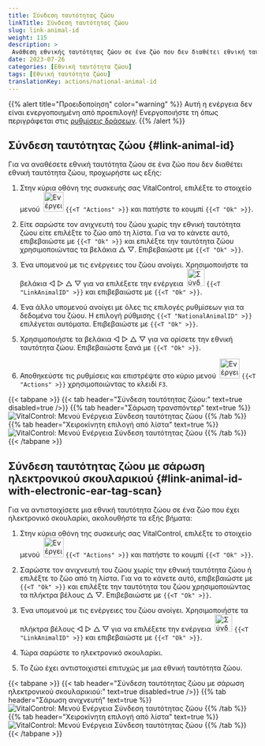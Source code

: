 ```yaml
---
title: Σύνδεση ταυτότητας ζώου
linkTitle: Σύνδεση ταυτότητας ζώου
slug: link-animal-id
weight: 115
description: >
 Ανάθεση εθνικής ταυτότητας ζώου σε ένα ζώο που δεν διαθέτει εθνική ταυτότητα ζώου
date: 2023-07-26
categories: [Εθνική ταυτότητα ζώου]
tags: [Εθνική ταυτότητα ζώου]
translationKey: actions/national-animal-id
---
```

{{% alert title="Προειδοποίηση" color="warning" %}}
Αυτή η ενέργεια δεν είναι ενεργοποιημένη από προεπιλογή! Ενεργοποιήστε τη όπως περιγράφεται στις [ρυθμίσεις δράσεων](../setting/).
{{% /alert %}}

## Σύνδεση ταυτότητας ζώου {#link-animal-id}

Για να αναθέσετε εθνική ταυτότητα ζώου σε ένα ζώο που δεν διαθέτει εθνική ταυτότητα ζώου, προχωρήστε ως εξής:

1. Στην κύρια οθόνη της συσκευής σας VitalControl, επιλέξτε το στοιχείο μενού &nbsp;<img src="/icons/actions.svg" width="40" align="bottom" alt="Ενέργειες" /> `{{<T "Actions" >}}` και πατήστε το κουμπί `{{<T "Ok" >}}`.

2. Είτε σαρώστε τον ανιχνευτή του ζώου χωρίς την εθνική ταυτότητα ζώου είτε επιλέξτε το ζώο από τη λίστα. Για να το κάνετε αυτό, επιβεβαιώστε με `{{<T "Ok" >}}` και επιλέξτε την ταυτότητα ζώου χρησιμοποιώντας τα βελάκια △ ▽. Επιβεβαιώστε με `{{<T "Ok" >}}`.

3. Ένα υπομενού με τις ενέργειες του ζώου ανοίγει. Χρησιμοποιήστε τα βελάκια ◁ ▷ △ ▽ για να επιλέξετε την ενέργεια &nbsp;<img src="/icons/actions/link-nais-id.svg" width="35" align="bottom" alt="Σύνδεση ταυτότητας ζώου" /> `{{<T "LinkAnimalID" >}}` και επιβεβαιώστε με `{{<T "Ok" >}}`.

4. Ένα άλλο υπομενού ανοίγει με όλες τις επιλογές ρυθμίσεων για τα δεδομένα του ζώου. Η επιλογή ρύθμισης `{{<T "NationalAnimalID" >}}` επιλέγεται αυτόματα. Επιβεβαιώστε με `{{<T "Ok" >}}`.

5. Χρησιμοποιήστε τα βελάκια ◁ ▷ △ ▽ για να ορίσετε την εθνική ταυτότητα ζώου. Επιβεβαιώστε ξανά με `{{<T "Ok" >}}`.

6. Αποθηκεύστε τις ρυθμίσεις και επιστρέψτε στο κύριο μενού &nbsp;<img src="/icons/actions.svg" width="40" align="bottom" alt="Ενέργειες" /> `{{<T "Actions" >}}` χρησιμοποιώντας το κλειδί `F3`.

{{< tabpane >}}
{{< tab header="Σύνδεση ταυτότητας ζώου:" text=true disabled=true />}}
{{% tab header="Σάρωση τρανσπόντερ" text=true %}}
![VitalControl: Μενού Ενέργεια Σύνδεση ταυτότητας ζώου](../images/linkanimalid-scan.png "Σύνδεση ταυτότητας ζώου")
{{% /tab %}}
{{% tab header="Χειροκίνητη επιλογή από λίστα" text=true %}}
![VitalControl: Μενού Ενέργεια Σύνδεση ταυτότητας ζώου](../images/linkanimalid.png "Σύνδεση ταυτότητας ζώου")
{{% /tab %}}
{{< /tabpane >}}

## Σύνδεση ταυτότητας ζώου με σάρωση ηλεκτρονικού σκουλαρικιού {#link-animal-id-with-electronic-ear-tag-scan}

Για να αντιστοιχίσετε μια εθνική ταυτότητα ζώου σε ένα ζώο που έχει ηλεκτρονικό σκουλαρίκι, ακολουθήστε τα εξής βήματα:

1. Στην κύρια οθόνη της συσκευής σας VitalControl, επιλέξτε το στοιχείο μενού &nbsp;<img src="/icons/actions.svg" width="40" align="bottom" alt="Ενέργειες" /> `{{<T "Actions" >}}` και πατήστε το κουμπί `{{<T "Ok" >}}`.

2. Σαρώστε τον ανιχνευτή του ζώου χωρίς την εθνική ταυτότητα ζώου ή επιλέξτε το ζώο από τη λίστα. Για να το κάνετε αυτό, επιβεβαιώστε με `{{<T "Ok" >}}` και επιλέξτε την ταυτότητα του ζώου χρησιμοποιώντας τα πλήκτρα βέλους △ ▽. Επιβεβαιώστε με `{{<T "Ok" >}}`.

3. Ένα υπομενού με τις ενέργειες του ζώου ανοίγει. Χρησιμοποιήστε τα πλήκτρα βέλους ◁ ▷ △ ▽ για να επιλέξετε την ενέργεια &nbsp;<img src="/icons/actions/scan-nais-id.svg" width="35" align="bottom" alt="Σύνδεση ταυτότητας ζώου" />  `{{<T "LinkAnimalID" >}}` και επιβεβαιώστε με `{{<T "Ok" >}}`.

4. Τώρα σαρώστε το ηλεκτρονικό σκουλαρίκι.

5. Το ζώο έχει αντιστοιχιστεί επιτυχώς με μια εθνική ταυτότητα ζώου.

{{< tabpane >}}
{{< tab header="Σύνδεση ταυτότητας ζώου με σάρωση ηλεκτρονικού σκουλαρικιού:" text=true disabled=true />}}
{{% tab header="Σάρωση ανιχνευτή" text=true %}}
![VitalControl: Μενού Ενέργεια Σύνδεση ταυτότητας ζώου](../images/linkanimalidscan-scan.png "Σύνδεση ταυτότητας ζώου")
{{% /tab %}}
{{% tab header="Χειροκίνητη επιλογή από λίστα" text=true %}}
![VitalControl: Μενού Ενέργεια Σύνδεση ταυτότητας ζώου](../images/linkanimalidscan.png "Σύνδεση ταυτότητας ζώου")
{{% /tab %}}
{{< /tabpane >}}
